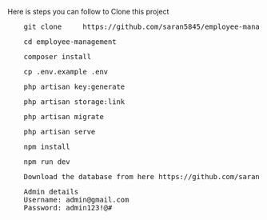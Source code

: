 Here is steps you can follow to Clone this project
<ul>
<div class="highlight highlight-source-shell notranslate position-relative overflow-auto" dir="auto"><pre style="position: relative;"> git clone     https://github.com/saran5845/employee-management.git<div class="open_grepper_editor" title="Edit &amp; Save To Grepper"></div></pre><div class="zeroclipboard-container">
</div></div>
<div class="highlight highlight-source-shell notranslate position-relative overflow-auto" dir="auto"><pre style="position: relative;"> cd employee-management<div class="open_grepper_editor" title="Edit &amp; Save To Grepper"></div></pre><div class="zeroclipboard-container">
</div></div>

 <div class="highlight highlight-source-shell notranslate position-relative overflow-auto" dir="auto"><pre style="position: relative;"> composer install<div class="open_grepper_editor" title="Edit &amp; Save To Grepper"></div></pre><div class="zeroclipboard-container">
</div></div>

 <div class="highlight highlight-source-shell notranslate position-relative overflow-auto" dir="auto"><pre style="position: relative;"> cp .env.example .env<div class="open_grepper_editor" title="Edit &amp; Save To Grepper"></div></pre><div class="zeroclipboard-container">
</div></div>

 <div class="highlight highlight-source-shell notranslate position-relative overflow-auto" dir="auto"><pre style="position: relative;"> php artisan key:generate
<div class="open_grepper_editor" title="Edit &amp; Save To Grepper"></div></pre><div class="zeroclipboard-container">
</div></div>

 <div class="highlight highlight-source-shell notranslate position-relative overflow-auto" dir="auto"><pre style="position: relative;"> php artisan storage:link
<div class="open_grepper_editor" title="Edit &amp; Save To Grepper"></div></pre><div class="zeroclipboard-container">
</div></div>

 <div class="highlight highlight-source-shell notranslate position-relative overflow-auto" dir="auto"><pre style="position: relative;"> php artisan migrate
<div class="open_grepper_editor" title="Edit &amp; Save To Grepper"></div></pre><div class="zeroclipboard-container">
</div></div>
 <div class="highlight highlight-source-shell notranslate position-relative overflow-auto" dir="auto"><pre style="position: relative;"> php artisan serve<div class="open_grepper_editor" title="Edit &amp; Save To Grepper"></div></pre><div class="zeroclipboard-container">
</div></div>

 <div class="highlight highlight-source-shell notranslate position-relative overflow-auto" dir="auto"><pre style="position: relative;"> npm install <div class="open_grepper_editor" title="Edit &amp; Save To Grepper"></div></pre><div class="zeroclipboard-container">
</div></div>
 <div class="highlight highlight-source-shell notranslate position-relative overflow-auto" dir="auto"><pre style="position: relative;"> npm run dev <div class="open_grepper_editor" title="Edit &amp; Save To Grepper"></div></pre><div class="zeroclipboard-container">
</div></div>
<div class="highlight highlight-source-shell notranslate position-relative overflow-auto" dir="auto"><pre style="position: relative;"> Download the database from here https://github.com/saran5845/emp-management-db <div class="open_grepper_editor" title="Edit &amp; Save To Grepper"></div></pre><div class="zeroclipboard-container">
</div></div>
<div class="highlight highlight-source-shell notranslate position-relative overflow-auto" dir="auto"><pre style="position: relative;"> Admin details </br> Username: admin@gmail.com </br> Password: admin123!@# <div class="open_grepper_editor" title="Edit &amp; Save To Grepper"></div></pre><div class="zeroclipboard-container">
</div></div>
</ul>
